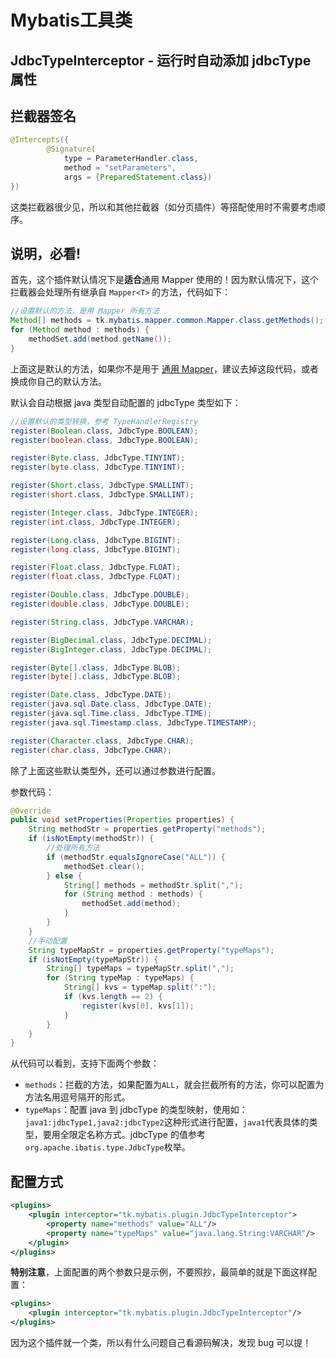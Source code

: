 # Mybatis工具类

## JdbcTypeInterceptor - 运行时自动添加 jdbcType 属性

## 拦截器签名
```java
@Intercepts({
        @Signature(
        	type = ParameterHandler.class, 
        	method = "setParameters", 
        	args = {PreparedStatement.class})
})
```
这类拦截器很少见，所以和其他拦截器（如分页插件）等搭配使用时不需要考虑顺序。

## 说明，必看!

首先，这个插件默认情况下是**适合**通用 Mapper 使用的！因为默认情况下，这个拦截器会处理所有继承自 `Mapper<T>` 的方法，代码如下：

```java
//设置默认的方法，是用 Mapper 所有方法
Method[] methods = tk.mybatis.mapper.common.Mapper.class.getMethods();
for (Method method : methods) {
	methodSet.add(method.getName());
}
```

上面这是默认的方法，如果你不是用于 [通用 Mapper](https://github.com/abel533/Mapper)，建议去掉这段代码，或者换成你自己的默认方法。



默认会自动根据 java 类型自动配置的 jdbcType 类型如下：

```java
//设置默认的类型转换，参考 TypeHandlerRegistry
register(Boolean.class, JdbcType.BOOLEAN);
register(boolean.class, JdbcType.BOOLEAN);

register(Byte.class, JdbcType.TINYINT);
register(byte.class, JdbcType.TINYINT);

register(Short.class, JdbcType.SMALLINT);
register(short.class, JdbcType.SMALLINT);

register(Integer.class, JdbcType.INTEGER);
register(int.class, JdbcType.INTEGER);

register(Long.class, JdbcType.BIGINT);
register(long.class, JdbcType.BIGINT);

register(Float.class, JdbcType.FLOAT);
register(float.class, JdbcType.FLOAT);

register(Double.class, JdbcType.DOUBLE);
register(double.class, JdbcType.DOUBLE);

register(String.class, JdbcType.VARCHAR);

register(BigDecimal.class, JdbcType.DECIMAL);
register(BigInteger.class, JdbcType.DECIMAL);

register(Byte[].class, JdbcType.BLOB);
register(byte[].class, JdbcType.BLOB);

register(Date.class, JdbcType.DATE);
register(java.sql.Date.class, JdbcType.DATE);
register(java.sql.Time.class, JdbcType.TIME);
register(java.sql.Timestamp.class, JdbcType.TIMESTAMP);

register(Character.class, JdbcType.CHAR);
register(char.class, JdbcType.CHAR);
```

除了上面这些默认类型外，还可以通过参数进行配置。

参数代码：

```java
@Override
public void setProperties(Properties properties) {
	String methodStr = properties.getProperty("methods");
	if (isNotEmpty(methodStr)) {
		//处理所有方法
		if (methodStr.equalsIgnoreCase("ALL")) {
			methodSet.clear();
		} else {
			String[] methods = methodStr.split(",");
			for (String method : methods) {
				methodSet.add(method);
			}
		}
	}
	//手动配置
	String typeMapStr = properties.getProperty("typeMaps");
	if (isNotEmpty(typeMapStr)) {
		String[] typeMaps = typeMapStr.split(",");
		for (String typeMap : typeMaps) {
			String[] kvs = typeMap.split(":");
			if (kvs.length == 2) {
				register(kvs[0], kvs[1]);
			}
		}
	}
}
```

从代码可以看到，支持下面两个参数：

- `methods`：拦截的方法，如果配置为`ALL`，就会拦截所有的方法，你可以配置为方法名用逗号隔开的形式。
- `typeMaps`：配置 java 到 jdbcType 的类型映射，使用如：`java1:jdbcType1,java2:jdbcType2`这种形式进行配置，`java1`代表具体的类型，要用全限定名称方式。jdbcType 的值参考 `org.apache.ibatis.type.JdbcType`枚举。

## 配置方式

```xml
<plugins>
    <plugin interceptor="tk.mybatis.plugin.JdbcTypeInterceptor">
        <property name="methods" value="ALL"/>
        <property name="typeMaps" value="java.lang.String:VARCHAR"/>
    </plugin>
</plugins>
```

**特别注意**，上面配置的两个参数只是示例，不要照抄，最简单的就是下面这样配置：

```xml
<plugins>
    <plugin interceptor="tk.mybatis.plugin.JdbcTypeInterceptor"/>
</plugins>
```

因为这个插件就一个类，所以有什么问题自己看源码解决，发现 bug 可以提！